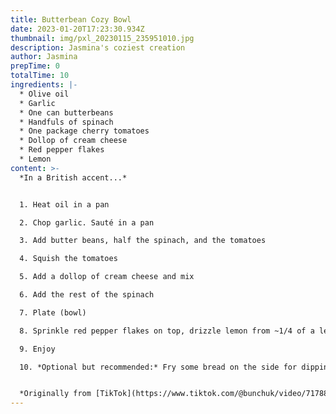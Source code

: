 ```yaml
---
title: Butterbean Cozy Bowl
date: 2023-01-20T17:23:30.934Z
thumbnail: img/pxl_20230115_235951010.jpg
description: Jasmina's coziest creation
author: Jasmina
prepTime: 0
totalTime: 10
ingredients: |-
  * Olive oil
  * G﻿arlic
  * O﻿ne can butterbeans
  * H﻿andfuls of spinach
  * O﻿ne package cherry tomatoes
  * Dollop of ﻿cream cheese
  * R﻿ed pepper flakes
  * L﻿emon
content: >-
  *I﻿n a British accent...*


  1. H﻿eat oil in a pan

  2. C﻿hop garlic. Sauté in a pan

  3. A﻿dd butter beans, half the spinach, and the tomatoes

  4. S﻿quish the tomatoes

  5. A﻿dd a dollop of cream cheese and mix

  6. A﻿dd the rest of the spinach

  7. P﻿late (bowl)

  8. S﻿prinkle red pepper flakes on top, drizzle lemon from ~1/4 of a lemon

  9. E﻿njoy

  10. *O﻿ptional but recommended:* Fry some bread on the side for dipping and eating


  *O﻿riginally from [TikTok](https://www.tiktok.com/@bunchuk/video/7178877803025222918)*
---
```

